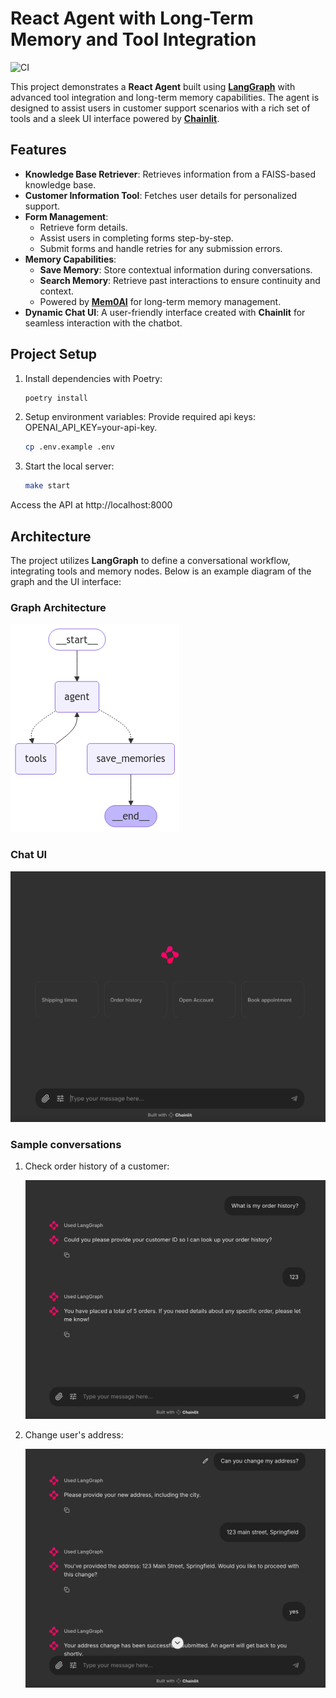 # React Agent with Long-Term Memory and Tool Integration  

![CI](https://github.com/epigos/react-ai-agent/actions/workflows/ci.yaml/badge.svg)

This project demonstrates a **React Agent** built using **[LangGraph](https://langchain-ai.github.io/langgraph/tutorials/introduction/)** with advanced tool integration and long-term memory capabilities.
The agent is designed to assist users in customer support scenarios
with a rich set of tools and a sleek UI interface powered by **[Chainlit](https://docs.chainlit.io/get-started/overview)**.

## Features  
- **Knowledge Base Retriever**: Retrieves information from a FAISS-based knowledge base.  
- **Customer Information Tool**: Fetches user details for personalized support.  
- **Form Management**:  
  - Retrieve form details.  
  - Assist users in completing forms step-by-step.  
  - Submit forms and handle retries for any submission errors.  
- **Memory Capabilities**:  
  - **Save Memory**: Store contextual information during conversations.  
  - **Search Memory**: Retrieve past interactions to ensure continuity and context.  
  - Powered by **[Mem0AI](https://mem0.ai/)** for long-term memory management.  
- **Dynamic Chat UI**: A user-friendly interface created with **Chainlit** for seamless interaction with the chatbot.  

## Project Setup

1. Install dependencies with Poetry:  
   ```bash  
   poetry install  
   ```  

2. Setup environment variables:  Provide required api keys: OPENAI_API_KEY=your-api-key.

   ```bash  
   cp .env.example .env  
   ```  

3. Start the local server:  
   ```bash  
   make start  
   ```  

Access the API at http://localhost:8000

## Architecture  

The project utilizes **LangGraph** to define a conversational workflow, integrating tools and memory nodes. Below is an example diagram of the graph and the UI interface:  

### Graph Architecture  
![Graph Diagram](./assets/graph.png)  

### Chat UI  
![Chat UI](./assets/chat_ui.jpg)  

### Sample conversations

1. Check order history of a customer:

    ![Check order history](./assets/chatbot-1.jpg)  

2. Change user's address:

    ![Change address](./assets/chatbot-2.jpg)  

